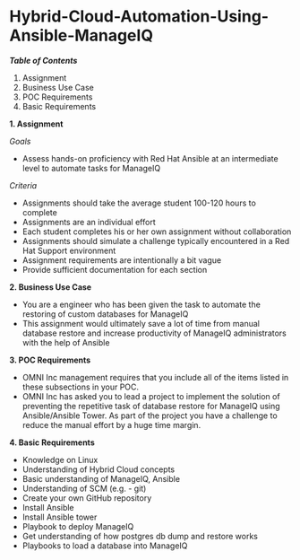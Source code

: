 # Hybrid-Cloud-Automation-Using-Ansible-ManageIQ

***Table of Contents***

1. Assignment 
2. Business Use Case 
3. POC Requirements
4. Basic Requirements 

**1. Assignment**

*Goals*

- Assess hands-on proficiency with Red Hat Ansible at an intermediate level to automate tasks for ManageIQ

*Criteria*

- Assignments should take the average student 100-120 hours to complete
- Assignments are an individual effort
- Each student completes his or her own assignment without collaboration
- Assignments should simulate a challenge typically encountered in a Red Hat Support environment
- Assignment requirements are intentionally a bit vague
- Provide sufficient documentation for each section

**2. Business Use Case**

- You are a engineer who has been given the task to automate the restoring of custom databases for ManageIQ
- This assignment would ultimately save a lot of time from manual database restore and increase productivity of ManageIQ administrators with the help of Ansible

**3. POC Requirements**

- OMNI Inc management requires that you include all of the items listed in these subsections in your POC.
- OMNI Inc has asked you to lead a project to implement the solution of preventing the repetitive task of database restore for ManageIQ using Ansible/Ansible Tower. As part of the project you have a challenge to reduce the manual effort by a huge time margin. 

**4. Basic Requirements**

- Knowledge on Linux
- Understanding of Hybrid Cloud concepts
- Basic understanding of ManageIQ, Ansible
- Understanding of  SCM (e.g. - git)
- Create your own GitHub repository
- Install Ansible
- Install Ansible tower
- Playbook to deploy ManageIQ
- Get understanding of how postgres db dump and restore works
- Playbooks to load a database into ManageIQ


